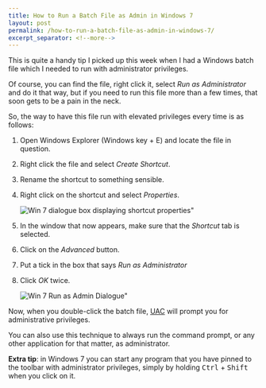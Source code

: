 ```yaml
---
title: How to Run a Batch File as Admin in Windows 7
layout: post
permalink: /how-to-run-a-batch-file-as-admin-in-windows-7/
excerpt_separator: <!--more-->
---
```


This is quite a handy tip I picked up this week when I had a Windows batch file which I needed to run with administrator privileges.

Of course, you can find the file, right click it, select _Run as Administrator_ and do it that way, but if you need to run this file more than a few times, that soon gets to be a pain in the neck.

<!--more-->

So, the way to have this file run with elevated privileges every time is as follows:

1. Open Windows Explorer (Windows key + E) and locate the file in question.
2. Right click the file and select _Create Shortcut_.
3. Rename the shortcut to something sensible.
4. Right click on the shortcut and select _Properties_.

   ![Win 7 dialogue box displaying shortcut properties"](https://res.cloudinary.com/hibbard/image/upload/v1528967452/shortcut_properties.png "Shortcut properties")
5. In the window that now appears, make sure that the _Shortcut_ tab is selected.
6. Click on the _Advanced_ button.
7. Put a tick in the box that says _Run as Administrator_
8. Click _OK_ twice.

   ![Win 7 Run as Admin Dialogue"](https://res.cloudinary.com/hibbard/image/upload/v1528967624/run_as_admin.png "Run as admin")

Now, when you double-click the batch file, [UAC](http://en.wikipedia.org/wiki/User_Account_Control "User Account Control") will prompt you for administrative privileges.

You can also use this technique to always run the command prompt, or any other application for that matter, as administrator.

**Extra tip**: in Windows 7 you can start any program that you have pinned to the toolbar with administrator privileges, simply by holding <kbd>Ctrl</kbd> + <kbd>Shift</kbd> when you click on it.
